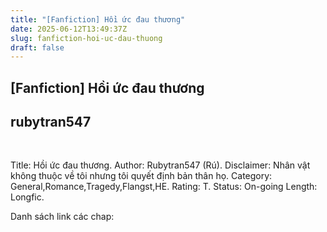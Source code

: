 ```yaml
---
title: "[Fanfiction] Hồi ức đau thương"
date: 2025-06-12T13:49:37Z
slug: fanfiction-hoi-uc-dau-thuong
draft: false
---
```


## [Fanfiction] Hồi ức đau thương

## rubytran547

​
​ 
 
Title: Hồi ức đau thương.
Author: Rubytran547 (Rú).
Disclaimer: Nhân vật không thuộc về tôi nhưng tôi quyết định bản thân họ.
Category: General,Romance,Tragedy,Flangst,HE.
Rating: T.
Status: On-going
Length: Longfic.
 
 
Danh sách link các chap:​